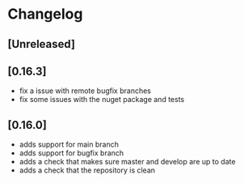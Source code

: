 <!--

All notable changes to this project will be documented in this file.

The format is based on [Keep a Changelog](https://keepachangelog.com/en/1.0.0/), and this project adheres to [Semantic Versioning](https://semver.org/spec/v2.0.0.html).

Lines should be no longer than 180 characters.
Change log entries should be formulated in the imperative present tense.

-->

# Changelog

## [Unreleased]

## [0.16.3]

* fix a issue with remote bugfix branches
* fix some issues with the nuget package and tests

## [0.16.0]

* adds support for main branch
* adds support for bugfix branch
* adds a check that makes sure master and develop are up to date
* adds a check that the repository is clean
